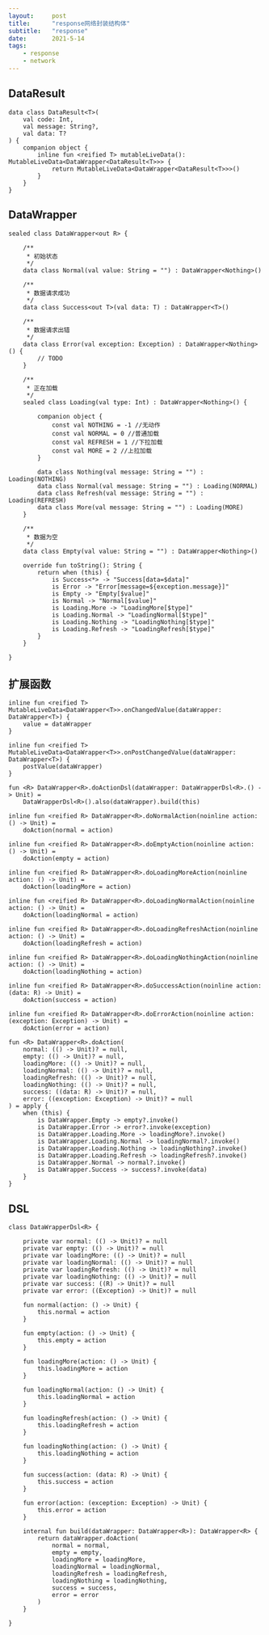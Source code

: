```yaml
---
layout:     post
title:      "response网络封装结构体"
subtitle:   "response"
date:       2021-5-14
tags:
    - response
    - network
---
```


## DataResult
    
    data class DataResult<T>(
        val code: Int,
        val message: String?,
        val data: T?
    ) {
        companion object {
            inline fun <reified T> mutableLiveData(): MutableLiveData<DataWrapper<DataResult<T>>> {
                return MutableLiveData<DataWrapper<DataResult<T>>>()
            }
        }
    }
    
## DataWrapper
    
    sealed class DataWrapper<out R> {
    
        /**
         * 初始状态
         */
        data class Normal(val value: String = "") : DataWrapper<Nothing>()
    
        /**
         * 数据请求成功
         */
        data class Success<out T>(val data: T) : DataWrapper<T>()
    
        /**
         * 数据请求出错
         */
        data class Error(val exception: Exception) : DataWrapper<Nothing>() {
            // TODO
        }
    
        /**
         * 正在加载
         */
        sealed class Loading(val type: Int) : DataWrapper<Nothing>() {
    
            companion object {
                const val NOTHING = -1 //无动作
                const val NORMAL = 0 //普通加载
                const val REFRESH = 1 //下拉加载
                const val MORE = 2 //上拉加载
            }
    
            data class Nothing(val message: String = "") : Loading(NOTHING)
            data class Normal(val message: String = "") : Loading(NORMAL)
            data class Refresh(val message: String = "") : Loading(REFRESH)
            data class More(val message: String = "") : Loading(MORE)
        }
    
        /**
         * 数据为空
         */
        data class Empty(val value: String = "") : DataWrapper<Nothing>()
    
        override fun toString(): String {
            return when (this) {
                is Success<*> -> "Success[data=$data]"
                is Error -> "Error[message=${exception.message}]"
                is Empty -> "Empty[$value]"
                is Normal -> "Normal[$value]"
                is Loading.More -> "LoadingMore[$type]"
                is Loading.Normal -> "LoadingNormal[$type]"
                is Loading.Nothing -> "LoadingNothing[$type]"
                is Loading.Refresh -> "LoadingRefresh[$type]"
            }
        }
    
    }
    
## 扩展函数

    
    inline fun <reified T> MutableLiveData<DataWrapper<T>>.onChangedValue(dataWrapper: DataWrapper<T>) {
        value = dataWrapper
    }
    
    inline fun <reified T> MutableLiveData<DataWrapper<T>>.onPostChangedValue(dataWrapper: DataWrapper<T>) {
        postValue(dataWrapper)
    }
    
    fun <R> DataWrapper<R>.doActionDsl(dataWrapper: DataWrapperDsl<R>.() -> Unit) =
        DataWrapperDsl<R>().also(dataWrapper).build(this)
    
    inline fun <reified R> DataWrapper<R>.doNormalAction(noinline action: () -> Unit) =
        doAction(normal = action)
    
    inline fun <reified R> DataWrapper<R>.doEmptyAction(noinline action: () -> Unit) =
        doAction(empty = action)
    
    inline fun <reified R> DataWrapper<R>.doLoadingMoreAction(noinline action: () -> Unit) =
        doAction(loadingMore = action)
    
    inline fun <reified R> DataWrapper<R>.doLoadingNormalAction(noinline action: () -> Unit) =
        doAction(loadingNormal = action)
    
    inline fun <reified R> DataWrapper<R>.doLoadingRefreshAction(noinline action: () -> Unit) =
        doAction(loadingRefresh = action)
    
    inline fun <reified R> DataWrapper<R>.doLoadingNothingAction(noinline action: () -> Unit) =
        doAction(loadingNothing = action)
    
    inline fun <reified R> DataWrapper<R>.doSuccessAction(noinline action: (data: R) -> Unit) =
        doAction(success = action)
    
    inline fun <reified R> DataWrapper<R>.doErrorAction(noinline action: (exception: Exception) -> Unit) =
        doAction(error = action)
    
    fun <R> DataWrapper<R>.doAction(
        normal: (() -> Unit)? = null,
        empty: (() -> Unit)? = null,
        loadingMore: (() -> Unit)? = null,
        loadingNormal: (() -> Unit)? = null,
        loadingRefresh: (() -> Unit)? = null,
        loadingNothing: (() -> Unit)? = null,
        success: ((data: R) -> Unit)? = null,
        error: ((exception: Exception) -> Unit)? = null
    ) = apply {
        when (this) {
            is DataWrapper.Empty -> empty?.invoke()
            is DataWrapper.Error -> error?.invoke(exception)
            is DataWrapper.Loading.More -> loadingMore?.invoke()
            is DataWrapper.Loading.Normal -> loadingNormal?.invoke()
            is DataWrapper.Loading.Nothing -> loadingNothing?.invoke()
            is DataWrapper.Loading.Refresh -> loadingRefresh?.invoke()
            is DataWrapper.Normal -> normal?.invoke()
            is DataWrapper.Success -> success?.invoke(data)
        }
    }

## DSL
    
    class DataWrapperDsl<R> {
    
        private var normal: (() -> Unit)? = null
        private var empty: (() -> Unit)? = null
        private var loadingMore: (() -> Unit)? = null
        private var loadingNormal: (() -> Unit)? = null
        private var loadingRefresh: (() -> Unit)? = null
        private var loadingNothing: (() -> Unit)? = null
        private var success: ((R) -> Unit)? = null
        private var error: ((Exception) -> Unit)? = null
    
        fun normal(action: () -> Unit) {
            this.normal = action
        }
    
        fun empty(action: () -> Unit) {
            this.empty = action
        }
    
        fun loadingMore(action: () -> Unit) {
            this.loadingMore = action
        }
    
        fun loadingNormal(action: () -> Unit) {
            this.loadingNormal = action
        }
    
        fun loadingRefresh(action: () -> Unit) {
            this.loadingRefresh = action
        }
    
        fun loadingNothing(action: () -> Unit) {
            this.loadingNothing = action
        }
    
        fun success(action: (data: R) -> Unit) {
            this.success = action
        }
    
        fun error(action: (exception: Exception) -> Unit) {
            this.error = action
        }
    
        internal fun build(dataWrapper: DataWrapper<R>): DataWrapper<R> {
            return dataWrapper.doAction(
                normal = normal,
                empty = empty,
                loadingMore = loadingMore,
                loadingNormal = loadingNormal,
                loadingRefresh = loadingRefresh,
                loadingNothing = loadingNothing,
                success = success,
                error = error
            )
        }
    
    }

